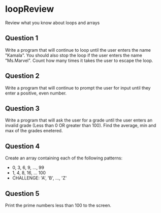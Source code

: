 # loopReview
Review what you know about loops and arrays

## Question 1
Write a program that will continue to loop until the user enters the name "Kamala".  You should also stop the loop if the user enters the name "Ms.Marvel".  Count how many times it takes the user to escape the loop.

## Question 2
Write a program that will continue to prompt the user for input until they enter a positive, even number.

## Question 3
Write a program that will ask the user for a grade until the user enters an invalid grade (Less than 0 OR greater than 100).  Find the average, min and max of the grades enetered.

## Question 4
Create an array containing each of the following patterns:

* 0, 3, 6, 9, ..., 99
* 1, 4, 8, 16, ... 100
* CHALLENGE: 'A', 'B', ..., 'Z'


## Question 5
Print the prime numbers less than 100 to the screen.
